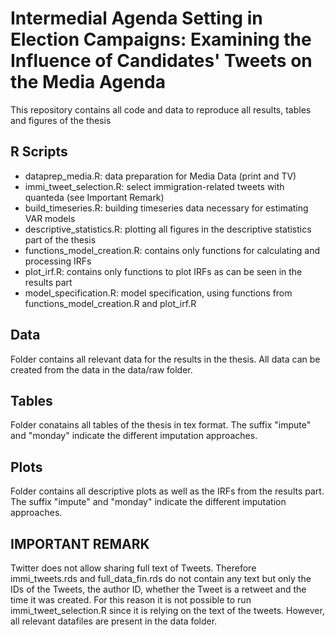 # Intermedial Agenda Setting in Election Campaigns: Examining the Influence of Candidates' Tweets on the Media Agenda

This repository contains all code and data to reproduce all results, tables and figures of the thesis

## R Scripts

* dataprep_media.R: data preparation for Media Data (print and TV)
* immi_tweet_selection.R: select immigration-related tweets with quanteda (see Important Remark)
* build_timeseries.R: building timeseries data necessary for estimating VAR models
* descriptive_statistics.R: plotting all figures in the descriptive statistics part of the thesis
* functions_model_creation.R: contains only functions for calculating and processing IRFs
* plot_irf.R: contains only functions to plot IRFs as can be seen in the results part
* model_specification.R: model specification, using functions from functions_model_creation.R and plot_irf.R

## Data
Folder contains all relevant data for the results in the thesis.
All data can be created from the data in the data/raw folder.

## Tables
Folder conatains all tables of the thesis in tex format. The suffix "impute" and "monday" indicate the different imputation approaches.


## Plots
Folder contains all descriptive plots as well as the IRFs from the results part. The suffix "impute" and "monday" indicate the different imputation approaches.

## IMPORTANT REMARK
Twitter does not allow sharing full text of Tweets. Therefore immi_tweets.rds and full_data_fin.rds do not contain any text but only the IDs of the Tweets, the author ID, whether the Tweet is a retweet and the time it was created. For this reason it is not possible to run immi_tweet_selection.R since it is relying on the text of the tweets. However, all relevant datafiles are present in the data folder.
